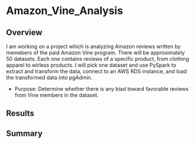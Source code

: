# Amazon_Vine_Analysis

## Overview
 I am working on a project which is analyzing Amazon reviews written by memebers of the paid Amazon Vine program. There will be approximately 50 datasets. Each one contains reviews of a specific product, from clothing apparel to wirless products. I will pick one dataset and use PySpark to extract and transform the data, connect to an AWS RDS instance, and load the transformed data into pgAdmin.
 - Purpose: Determine whether there is any biad toward favorable reviews from Vine members in the dataset.
 
## Results

## Summary
